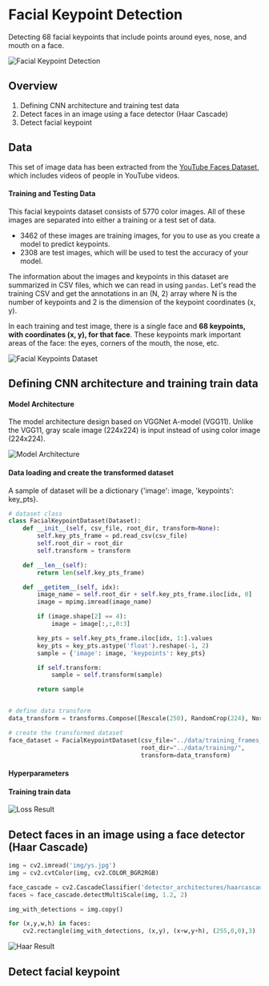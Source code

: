 [image1]: ./img/facial_keypoints_example.PNG "Facial Keypoint Detection"
[image2]: ./img/facial_keypoints_dataset.PNG "Facial Keypoints Dataset"
[image3]: ./img/model_architecture.PNG "Model Architecture"
[image4]: ./img/loss_result.PNG "Loss Result"
[image5]: ./img/Haar_result.PNG "Haar Result"

# Facial Keypoint Detection
Detecting 68 facial keypoints that include points around eyes, nose, and mouth on a face. 

![Facial Keypoint Detection][image1]

## Overview

1. Defining CNN architecture and training test data
2. Detect faces in an image using a face detector (Haar Cascade)
3. Detect facial keypoint


## Data
This set of image data has been extracted from the [YouTube Faces Dataset](https://www.cs.tau.ac.il/~wolf/ytfaces/), which includes videos of people in YouTube videos.

#### Training and Testing Data

This facial keypoints dataset consists of 5770 color images. All of these images are separated into either a training or a test set of data.

* 3462 of these images are training images, for you to use as you create a model to predict keypoints.
* 2308 are test images, which will be used to test the accuracy of your model.

The information about the images and keypoints in this dataset are summarized in CSV files, which we can read in using `pandas`. Let's read the training CSV and get the annotations in an (N, 2) array where N is the number of keypoints and 2 is the dimension of the keypoint coordinates (x, y).

In each training and test image, there is a single face and **68 keypoints, with coordinates (x, y), for that face**.  These keypoints mark important areas of the face: the eyes, corners of the mouth, the nose, etc.

![Facial Keypoints Dataset][image2]


## Defining CNN architecture and training train data

#### Model Architecture

The model architecture design based on VGGNet A-model (VGG11). Unlike the VGG11, gray scale image (224x224) is input instead of using color image (224x224).

![Model Architecture][image3]

#### Data loading and create the transformed dataset
A sample of dataset will be a dictionary {'image': image, 'keypoints': key_pts}. 

```python
# dataset class
class FacialKeypointDataset(Dataset):
    def __init__(self, csv_file, root_dir, transform=None):
        self.key_pts_frame = pd.read_csv(csv_file)
        self.root_dir = root_dir
        self.transform = transform

    def __len__(self):
        return len(self.key_pts_frame)

    def __getitem__(self, idx):
        image_name = self.root_dir + self.key_pts_frame.iloc[idx, 0]
        image = mpimg.imread(image_name)

        if (image.shape[2] == 4):
            image = image[:,:,0:3]

        key_pts = self.key_pts_frame.iloc[idx, 1:].values
        key_pts = key_pts.astype('float').reshape(-1, 2)
        sample = {'image': image, 'keypoints': key_pts}

        if self.transform:
            sample = self.transform(sample)

        return sample


# define data transform
data_transform = transforms.Compose([Rescale(250), RandomCrop(224), Normalize(), ToTensor()])

# create the transformed dataset
face_dataset = FacialKeypointDataset(csv_file="../data/training_frames_keypoints.csv", 
                                     root_dir="../data/training/", 
                                     transform=data_transform)
```



#### Hyperparameters



#### Training train data

![Loss Result][image4]



## Detect faces in an image using a face detector (Haar Cascade)

```python
img = cv2.imread('img/ys.jpg')
img = cv2.cvtColor(img, cv2.COLOR_BGR2RGB)

face_cascade = cv2.CascadeClassifier('detector_architectures/haarcascade_frontalface_default.xml')
faces = face_cascade.detectMultiScale(img, 1.2, 2)

img_with_detections = img.copy()

for (x,y,w,h) in faces:
    cv2.rectangle(img_with_detections, (x,y), (x+w,y+h), (255,0,0),3)
```

![Haar Result][image5]


## Detect facial keypoint




